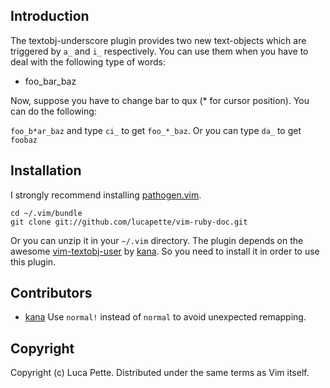 Introduction
------------

The textobj-underscore plugin provides two new text-objects which are
triggered by `a_` and `i_` respectively. You can use them when you have to
deal with the following type of words:

- foo\_bar\_baz

Now, suppose you have to change bar to qux (\* for cursor position). You can
do the following:

`foo_b*ar_baz` and type `ci_` to get `foo_*_baz`. Or you can type `da_` to get
`foobaz`

Installation
------------

I strongly recommend installing [pathogen.vim](https://github.com/tpope/vim-pathogen).

    cd ~/.vim/bundle
    git clone git://github.com/lucapette/vim-ruby-doc.git

Or you can unzip it in your `~/.vim` directory. The plugin depends on the awesome
[vim-textobj-user](https://github.com/kana/vim-textobj-user) by
[kana](https://github.com/kana). So you need to install it in order to use
this plugin.

Contributors
------------

- [kana](https://github.com/kana)
  Use `normal!` instead of `normal` to avoid unexpected remapping.

Copyright
---------

Copyright (c) Luca Pette. Distributed under the same terms as Vim itself.
